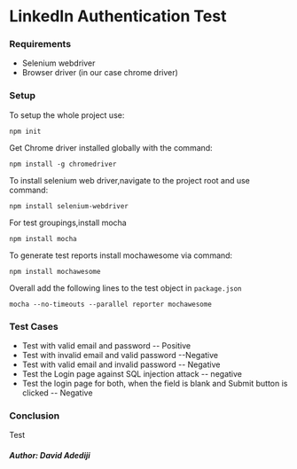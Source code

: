 # LinkedIn Authentication Test



### Requirements
- Selenium webdriver
- Browser driver (in our case chrome driver)

### Setup

To setup the whole project use:
```
npm init
```
Get Chrome driver installed globally with the command:
```
npm install -g chromedriver
```

To install selenium web driver,navigate to the project root and use command:

```
npm install selenium-webdriver
```
For test groupings,install mocha
```
npm install mocha
```

To generate test reports install mochawesome via command:
```
npm install mochawesome
```
Overall add the following lines to the test object in `package.json`

```
mocha --no-timeouts --parallel reporter mochawesome
```

### Test Cases
- Test with valid email and password   -- Positive
- Test with invalid email and valid password  --Negative
- Test with valid email and invalid password   -- Negative
- Test the Login page against SQL injection attack -- negative
- Test the login page for both, when the field is blank and Submit button is clicked -- Negative
### Conclusion
Test

##### Author: David Adediji